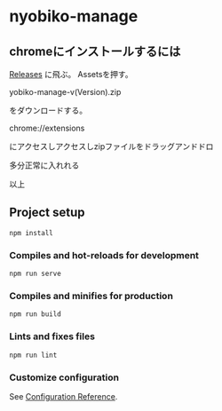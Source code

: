 # nyobiko-manage

## chromeにインストールするには
[Releases](https://github.com/tsutoringo/nyobiko-manage/releases)
に飛ぶ。
Assetsを押す。

yobiko-manage-v(Version).zip

をダウンロードする。

chrome://extensions

にアクセスしアクセスしzipファイルをドラッグアンドドロ

多分正常に入れれる

以上

## Project setup
```
npm install
```

### Compiles and hot-reloads for development
```
npm run serve
```

### Compiles and minifies for production
```
npm run build
```

### Lints and fixes files
```
npm run lint
```

### Customize configuration
See [Configuration Reference](https://cli.vuejs.org/config/).
